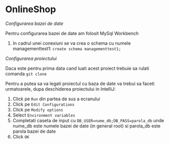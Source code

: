 # OnlineShop

*Configurarea bazei de date*

Pentru configurarea bazei de date am folosit MySql Workbench

1. In cadrul unei conexiuni se va crea o schema cu numele managementtest1: ```create schema managementtest1;```


*Configurarea proiectului*

Daca este pentru prima data cand luati acest proiect trebuie sa rulati comanda ```git clone ```

Pentru a putea sa va legati proiectul cu baza de date va trebui sa faceti urmatoarele, dupa deschiderea proiectului in IntelliJ:
1. Click pe `Run` din partea de sus a ecranului
2. Click pe `Edit Configurations` 
3. Click pe `Modify options`
4. Select `Environment variables`
5. Completati caseta de input cu `DB_USER=nume_db;DB_PASS=parola_db` unde nume_db este numele bazei de date (in general root) si parola_db este parola bazei de date
6. Click `OK`
